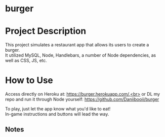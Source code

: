 # burger

# Project Description
This project simulates a restaurant app that allows its users to create a burger.<br>
It utilized MySQL, Node, Handlebars, a number of Node dependencies, as well as CSS, JS, etc.<br>

# How to Use
Access directly on Heroku at: https://burger.herokuapp.com/,<br>
or DL my repo and run it through Node yourself: https://github.com/Daniibooii/burger<br>

To play, just let the app know what you'd like to eat!<br>
In-game instructions and buttons will lead the way.<br>

## Notes
